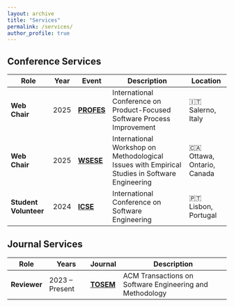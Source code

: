 ```yaml
---
layout: archive
title: "Services"
permalink: /services/
author_profile: true
---
```


## Conference Services

| Role               | Year | Event | Description | Location |
|--------------------|------|---------|--------|----------|
| **Web Chair**      | 2025 | [**PROFES**](https://conf.researchr.org/home/profes-2025) | International Conference on Product-Focused Software Process Improvement | 🇮🇹 Salerno, Italy |
| **Web Chair**      | 2025 | [**WSESE**](https://conf.researchr.org/home/icse-2025/wsese-2025) | International Workshop on Methodological Issues with Empirical Studies in Software Engineering | 🇨🇦 Ottawa, Ontario, Canada |
| **Student Volunteer** | 2024 | [**ICSE**](https://conf.researchr.org/home/icse-2024) | International Conference on Software Engineering | 🇵🇹 Lisbon, Portugal |

## Journal Services

| Role     | Years          | Journal | Description |
|----------|----------------|---------|---------|
| **Reviewer** | 2023 – Present | [**TOSEM**](https://dl.acm.org/journal/tosem) | ACM Transactions on Software Engineering and Methodology |



<script src="https://unpkg.com/tablesort@5.3.0/dist/tablesort.min.js"></script>

<script>
  document.addEventListener('DOMContentLoaded', function () {
    document.querySelectorAll("table").forEach(function(table) {
      new Tablesort(table);
    });
  });
</script>

